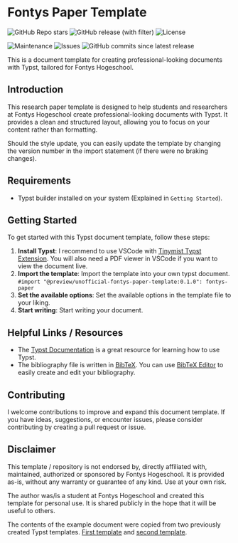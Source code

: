 <!-- markdownlint-disable MD033 -->

# Fontys Paper Template

![GitHub Repo stars](https://img.shields.io/github/stars/TomVer99/Fontys-paper-template?style=flat-square)
![GitHub release (with filter)](https://img.shields.io/github/v/release/TomVer99/Fontys-paper-template?style=flat-square)
![License](https://img.shields.io/github/license/TomVer99/Fontys-paper-template?style=flat-square)

![Maintenance](https://img.shields.io/maintenance/Yes/2025?style=flat-square)
![Issues](https://img.shields.io/github/issues-raw/TomVer99/Fontys-paper-template?label=Issues&style=flat-square)
![GitHub commits since latest release](https://img.shields.io/github/commits-since/TomVer99/Fontys-paper-template/latest?style=flat-square)

This is a document template for creating professional-looking documents with Typst, tailored for Fontys Hogeschool.
<!-- It can also be found on the [Typst Universe](https://typst.app/universe/package/unofficial-fontys-paper-template). -->

## Introduction

This research paper template is designed to help students and researchers at Fontys Hogeschool create professional-looking documents with Typst. It provides a clean and structured layout, allowing you to focus on your content rather than formatting.

Should the style update, you can easily update the template by changing the version number in the import statement (if there were no braking changes).

## Requirements

- Typst builder installed on your system (Explained in `Getting Started`).

## Getting Started

To get started with this Typst document template, follow these steps:

1. **Install Typst**: I recommend to use VSCode with [Tinymist Typst Extension](https://marketplace.visualstudio.com/items?itemName=myriad-dreamin.tinymist). You will also need a PDF viewer in VSCode if you want to view the document live.
2. **Import the template**: Import the template into your own typst document. `#import "@preview/unofficial-fontys-paper-template:0.1.0": fontys-paper`
3. **Set the available options**: Set the available options in the template file to your liking.
4. **Start writing**: Start writing your document.

## Helpful Links / Resources

<!-- - The manual contains a list of all available options and helper functions. It can be found [here](https://github.com/TomVer99/Fontys-paper-template/blob/main/documentation/manual.pdf) or attached to the latest release. -->
- The [Typst Documentation](https://typst.app/docs/) is a great resource for learning how to use Typst.
- The bibliography file is written in [BibTeX](http://www.bibtex.org/Format/). You can use [BibTeX Editor](https://truben.no/latex/bibtex/) to easily create and edit your bibliography.

## Contributing

I welcome contributions to improve and expand this document template. If you have ideas, suggestions, or encounter issues, please consider contributing by creating a pull request or issue.

## Disclaimer

This template / repository is not endorsed by, directly affiliated with, maintained, authorized or sponsored by Fontys Hogeschool. It is provided as-is, without any warranty or guarantee of any kind. Use at your own risk.

The author was/is a student at Fontys Hogeschool and created this template for personal use. It is shared publicly in the hope that it will be useful to others.

The contents of the example document were copied from two previously created Typst templates.
[First template](https://typst.app/universe/package/graceful-genetics) and [second template](https://typst.app/universe/package/splendid-mdpi).
